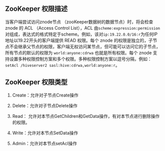 ## ZooKeeper 权限描述

当客户端尝试访问znode节点 （zooKeeper数据树的数据节点）时，将会检查 znode 的 ACL  （Access Control List），ACL 由`scheme:expression:permission`对组成，表达式的格式特定于scheme。例如，该对`ip:19.22.0.0/16:r`为任何IP地址以19.22开头的客户端提供 READ 权限。每个 znode 的权限是独立的，子节点不会继承父节点的权限，客户端无权访问某节点，但可能可以访问它的子节点，所有节点的默认的权限为 `world:anyone:cdrwa` 也就是所有权限。每个 znode 支持设置多种权限控制方案和多个权限。多种权限控制方案以逗号分隔，例如：`setAcl /hiveserver2 sasl:hive:cdrwa,world:anyone:r`。

## ZooKeeper 权限类型

1. Create：允许对子节点Create操作

2. Delete：允许对子节点Delete操作

3. Read：   允许对本节点GetChildren和GetData操作，有对本节点进行删除操作的权限。

4. Write：允许对本节点SetData操作

5. Admin：允许对本节点setAcl操作




